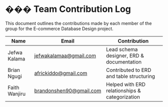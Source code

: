 # ��� Team Contribution Log

This document outlines the contributions made by each member of the group for the E-commerce Database Design project.

| Name               | Email                      | Contribution                                 |
|--------------------|----------------------------|----------------------------------------------|
| Jefwa Kalama       | jefwakalamaa@gmail.com     | Lead schema designer, ERD & documentation    |
| Brian Ngugi        | africkiddo@gmail.com       | Contributed to ERD and table structuring     |
| Faith Wanjiru      | brandonshen90@gmail.com    | Helped with ERD relationships & categorization |


